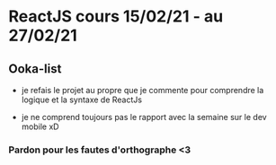 # ReactJS cours 15/02/21 - au 27/02/21

## Ooka-list 
* je refais le projet au propre que je commente pour comprendre la logique et la syntaxe de ReactJs

* je ne comprend toujours pas le rapport avec la semaine sur le dev mobile xD

### Pardon pour les fautes d'orthographe <3
